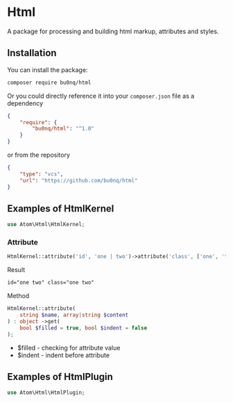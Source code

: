 # Html
A package for processing and building html markup, attributes and styles.

## Installation
You can install the package:

```bash
composer require bu0nq/html
```

Or you could directly reference it into your `composer.json` file as a dependency

```json
{
    "require": {
        "bu0nq/html": "^1.0"
    }
}
```
or from the repository
```json
{
    "type": "vcs",
    "url": "https://github.com/bu0nq/html"
}
```

## Examples of HtmlKernel

```php
use Atom\Html\HtmlKernel;
```

### Attribute
```php
HtmlKernel::attribute('id', 'one | two')->attribute('class', ['one', 'two'])->get();
```
Result
```html
id="one two" class="one two"
```
Method
```php
HtmlKernel::attribute(
    string $name, array|string $content
) : object ->get(
    bool $filled = true, bool $indent = false
);
```
* $filled - checking for attribute value
* $indent - indent before attribute

## Examples of HtmlPlugin

```php
use Atom\Html\HtmlPlugin;
```
